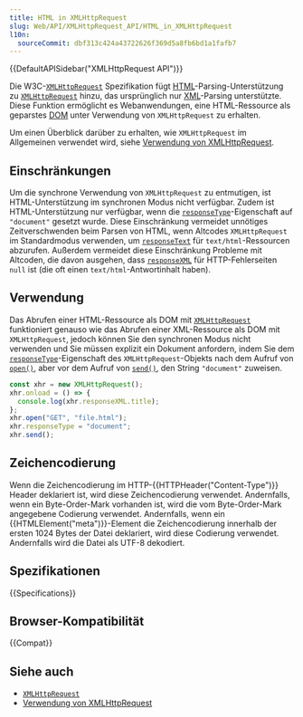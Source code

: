 ```yaml
---
title: HTML in XMLHttpRequest
slug: Web/API/XMLHttpRequest_API/HTML_in_XMLHttpRequest
l10n:
  sourceCommit: dbf313c424a43722626f369d5a8fb6bd1a1fafb7
---
```


{{DefaultAPISidebar("XMLHttpRequest API")}}

Die W3C-[`XMLHttpRequest`](/docs/Web/API/XMLHttpRequest) Spezifikation fügt [HTML](/docs/Web/HTML)-Parsing-Unterstützung zu [`XMLHttpRequest`](/docs/Web/API/XMLHttpRequest) hinzu, das ursprünglich nur [XML](/docs/Glossary/XML)-Parsing unterstützte. Diese Funktion ermöglicht es Webanwendungen, eine HTML-Ressource als geparstes [DOM](/docs/Glossary/DOM) unter Verwendung von `XMLHttpRequest` zu erhalten.

Um einen Überblick darüber zu erhalten, wie `XMLHttpRequest` im Allgemeinen verwendet wird, siehe [Verwendung von XMLHttpRequest](/docs/Web/API/XMLHttpRequest_API/Using_XMLHttpRequest).

## Einschränkungen

Um die synchrone Verwendung von `XMLHttpRequest` zu entmutigen, ist HTML-Unterstützung im synchronen Modus nicht verfügbar. Zudem ist HTML-Unterstützung nur verfügbar, wenn die [`responseType`](/docs/Web/API/XMLHttpRequest/responseType)-Eigenschaft auf `"document"` gesetzt wurde. Diese Einschränkung vermeidet unnötiges Zeitverschwenden beim Parsen von HTML, wenn Altcodes `XMLHttpRequest` im Standardmodus verwenden, um [`responseText`](/docs/Web/API/XMLHttpRequest/responseText) für `text/html`-Ressourcen abzurufen. Außerdem vermeidet diese Einschränkung Probleme mit Altcoden, die davon ausgehen, dass [`responseXML`](/docs/Web/API/XMLHttpRequest/responseXML) für HTTP-Fehlerseiten `null` ist (die oft einen `text/html`-Antwortinhalt haben).

## Verwendung

Das Abrufen einer HTML-Ressource als DOM mit [`XMLHttpRequest`](/docs/Web/API/XMLHttpRequest) funktioniert genauso wie das Abrufen einer XML-Ressource als DOM mit `XMLHttpRequest`, jedoch können Sie den synchronen Modus nicht verwenden und Sie müssen explizit ein Dokument anfordern, indem Sie dem [`responseType`](/docs/Web/API/XMLHttpRequest/responseType)-Eigenschaft des `XMLHttpRequest`-Objekts nach dem Aufruf von [`open()`](/docs/Web/API/XMLHttpRequest/open), aber vor dem Aufruf von [`send()`](/docs/Web/API/XMLHttpRequest/send), den String `"document"` zuweisen.

```js
const xhr = new XMLHttpRequest();
xhr.onload = () => {
  console.log(xhr.responseXML.title);
};
xhr.open("GET", "file.html");
xhr.responseType = "document";
xhr.send();
```

## Zeichencodierung

Wenn die Zeichencodierung im HTTP-{{HTTPHeader("Content-Type")}} Header deklariert ist, wird diese Zeichencodierung verwendet. Andernfalls, wenn ein Byte-Order-Mark vorhanden ist, wird die vom Byte-Order-Mark angegebene Codierung verwendet. Andernfalls, wenn ein {{HTMLElement("meta")}}-Element die Zeichencodierung innerhalb der ersten 1024 Bytes der Datei deklariert, wird diese Codierung verwendet. Andernfalls wird die Datei als UTF-8 dekodiert.

## Spezifikationen

{{Specifications}}

## Browser-Kompatibilität

{{Compat}}

## Siehe auch

- [`XMLHttpRequest`](/docs/Web/API/XMLHttpRequest)
- [Verwendung von XMLHttpRequest](/docs/Web/API/XMLHttpRequest_API/Using_XMLHttpRequest)
